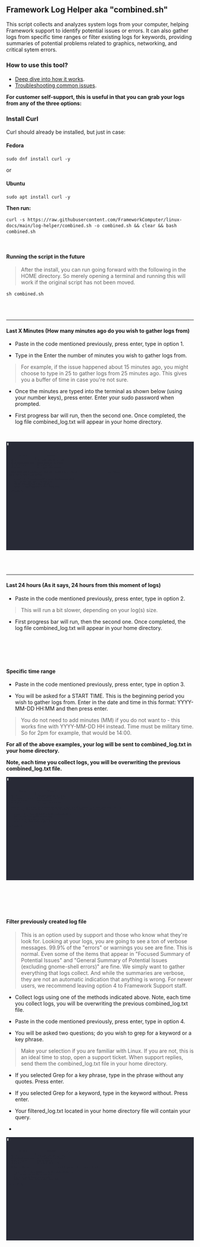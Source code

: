 
## Framework Log Helper aka "combined.sh"

This script collects and analyzes system logs from your computer, helping Framework support to identify potential issues or errors. 
It can also gather logs from specific time ranges or filter existing logs for keywords, providing summaries of potential problems related to graphics, networking, and critical sytem errors.

### How to use this tool?

####
- [Deep dive into how it works](https://github.com/FrameworkComputer/linux-docs/blob/main/log-helper/how-it-works.md#how-it-works).
- [Troubleshooting common issues](https://github.com/FrameworkComputer/linux-docs/blob/main/log-helper/how-it-works.md#troubleshooting).

**For customer self-support, this is useful in that you can grab your logs from any of the three options:**

### Install Curl

Curl should already be installed, but just in case:

#### Fedora
```
sudo dnf install curl -y
```

or

#### Ubuntu
```
sudo apt install curl -y
```

**Then run:**

```
curl -s https://raw.githubusercontent.com/FrameworkComputer/linux-docs/main/log-helper/combined.sh -o combined.sh && clear && bash combined.sh
```

<br />

#### Running the script in the future

>After the install, you can run going forward with the following in the HOME directory. So merely opening a terminal and running this will work if the original script has not been moved.<br />

```
sh combined.sh
```
<br /><br />

----------------------------------------------------------

#### Last X Minutes (How many minutes ago do you wish to gather logs from)

- Paste in the code mentioned previously, press enter, type in option 1.

- Type in the Enter the number of minutes you wish to gather logs from. 
>For example, if the issue happened about 15 minutes ago, you might choose to type in 25 to gather logs from 25 minutes ago. This gives you a buffer of time in case you're not sure.

- Once the minutes are typed into the terminal as shown below (using your number keys), press enter. Enter your sudo password when prompted.

- First progress bar will run, then the second one. Once completed, the log file combined_log.txt will appear in your home directory.
<br />

 ![Last X Minutes](https://raw.githubusercontent.com/FrameworkComputer/linux-docs/main/log-helper/images/1.gif "Last X Minutes")

<br /><br />

----------------------------------------------------------

#### Last 24 hours (As it says, 24 hours from this moment of logs)

- Paste in the code mentioned previously, press enter, type in option 2.
>This will run a bit slower, depending on your log(s) size.

- First progress bar will run, then the second one. Once completed, the log file combined_log.txt will appear in your home directory.

<br /><br />
----------------------------------------------------------

#### Specific time range

- Paste in the code mentioned previously, press enter, type in option 3.

- You will be asked for a START TIME. This is the beginning period you wish to gather logs from. Enter in the date and time in this format: YYYY-MM-DD HH:MM and then press enter.
>You do not need to add minutes (MM) if you do not want to - this works fine with YYYY-MM-DD HH instead. Time must be military time. So for 2pm for example, that would be 14:00. 

**For all of the above examples, your log will be sent to combined_log.txt in your home directory.**


**Note, each time you collect logs, you will be overwriting the previous combined_log.txt file.**

![Specific Time Range](https://raw.githubusercontent.com/FrameworkComputer/linux-docs/main/log-helper/images/2.gif "Specific Time Range")

<br /><br />
----------------------------------------------------------

#### Filter previously created log file

>This is an option used by support and those who know what they're look for. Looking at your logs, you are going to see a ton of verbose messages. 99.9% of the "errors" or warnings you see are fine. This is normal. Even some of the items that appear in "Focused Summary of Potential Issues" and "General Summary of Potential Issues (excluding gnome-shell errors)" are fine. We simply want to gather everything that logs collect. And while the summaries are verbose, they are not an automatic indication that anything is wrong. For newer users, we recommend leaving option 4 to Framework Support staff.

- Collect logs using one of the methods indicated above. Note, each time you collect logs, you will be overwriting the previous combined_log.txt file. 

- Paste in the code mentioned previously, press enter, type in option 4.

- You will be asked two questions; do you wish to grep for a keyword or a key phrase.
> Make your selection if you are familiar with Linux. If you are not, this is an ideal time to stop, open a support ticket. When support replies, send them the combined_log.txt file in your home directory.

- If you selected Grep for a key phrase, type in the phrase without any quotes. Press enter.

- If you selected Grep for a keyword, type in the keyword without. Press enter.

- Your filtered_log.txt located in your home directory file will contain your query.
- 
![Filter Previously Created Log File](https://raw.githubusercontent.com/FrameworkComputer/linux-docs/main/log-helper/images/3.gif "Filter Previously Created Log File")

<br /><br />
